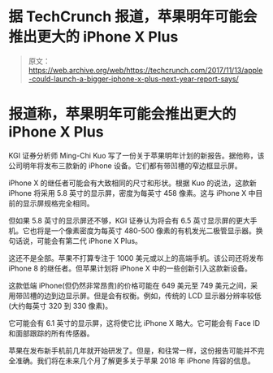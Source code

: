 # 据 TechCrunch 报道，苹果明年可能会推出更大的 iPhone X Plus

> 原文：<https://web.archive.org/web/https://techcrunch.com/2017/11/13/apple-could-launch-a-bigger-iphone-x-plus-next-year-report-says/>

# 报道称，苹果明年可能会推出更大的 iPhone X Plus

KGI 证券分析师 Ming-Chi Kuo 写了一份关于苹果明年计划的新报告。据他称，该公司明年将发布三款新的 iPhone 设备。它们都有带凹槽的窄边框显示屏。

iPhone X 的继任者可能会有大致相同的尺寸和形状。根据 Kuo 的说法，这款新 iPhone 将采用 5.8 英寸的显示屏，密度为每英寸 458 像素。这与 iPhone X 中目前的显示屏规格完全相同。

但如果 5.8 英寸的显示屏还不够，KGI 证券认为将会有 6.5 英寸显示屏的更大手机。它也将是一个像素密度为每英寸 480-500 像素的有机发光二极管显示器。换句话说，可能会有第二代 iPhone X Plus。

这还不是全部。苹果不打算专注于 1000 美元或以上的高端手机。该公司还将发布 iPhone 8 的继任者。但苹果计划将 iPhone X 中的一些创新引入这款新设备。

这款低端 iPhone(但仍然非常昂贵)的价格可能在 649 美元至 749 美元之间，采用带凹槽的边到边显示屏。但是会有权衡。例如，传统的 LCD 显示器分辨率较低(大约每英寸 320 到 330 像素)。

它可能会有 6.1 英寸的显示屏，这将使它比 iPhone X 略大。它可能会有 Face ID 和面部跟踪的所有传感器。

苹果在发布新手机前几年就开始研发了。但是，和往常一样，这份报告可能并不完全准确。我们将在未来几个月了解更多关于苹果 2018 年 iPhone 阵容的信息。